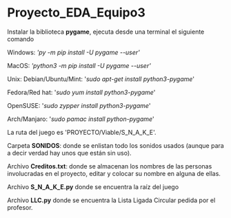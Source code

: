 # Proyecto_EDA_Equipo3

Instalar la biblioteca **pygame**, ejecuta desde una terminal el siguiente comando

Windows: *'py -m pip install -U pygame --user'*

MacOS: *'python3 -m pip install -U pygame --user'*

Unix:
Debian/Ubuntu/Mint: '*sudo apt-get install python3-pygame*'

Fedora/Red hat: '*sudo yum install python3-pygame*'

OpenSUSE: '*sudo zypper install python3-pygame*'

Arch/Manjaro: '*sudo pamac install python-pygame*'

La ruta del juego es 'PROYECTO/Viable/S_N_A_K_E'.

Carpeta **SONIDOS**: donde se enlistan todo los sonidos usados (aunque para a decir verdad hay unos que están sin uso).

Archivo **Creditos.txt**: donde se almacenan los nombres de las personas involucradas en el proyecto, editar y colocar su nombre en alguna de ellas.

Archivo **S_N_A_K_E.py** donde se encuentra la raíz del juego

Archivo **LLC.py** donde se encuentra la Lista Ligada Circular pedida por el profesor.
